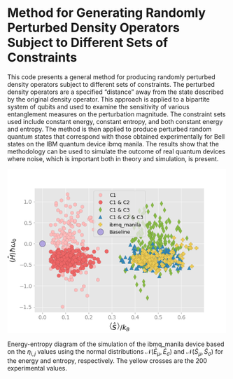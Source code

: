 # Method for Generating Randomly Perturbed Density Operators Subject to Different Sets of Constraints

This code presents a general method for producing randomly perturbed density operators subject to different sets of constraints. The perturbed density operators are a specified “distance” away from the state described by the original density operator. This approach is applied to a bipartite system of qubits and used to examine the sensitivity of various entanglement measures on the perturbation magnitude. The constraint sets used include constant energy, constant entropy, and both constant energy and entropy. The method is then applied to produce perturbed random quantum states that correspond with those obtained experimentally for Bell states on the IBM quantum device ibmq manila. The results show that the methodology can be used to simulate the outcome of real quantum devices where noise, which is important both in theory and simulation, is present.

<img src="./Figures/S_E.png" width="500">

Energy-entropy diagram of the simulation of the ibmq\_manila device based on the $\eta_{i,j}$ values using the normal distributions $\mathcal{N}(\tilde E_\mu, \tilde E_\sigma)$ and $\mathcal{N}(\tilde S_\mu, \tilde S_\sigma)$ for the energy and entropy, respectively. The yellow crosses are the 200 experimental values.
